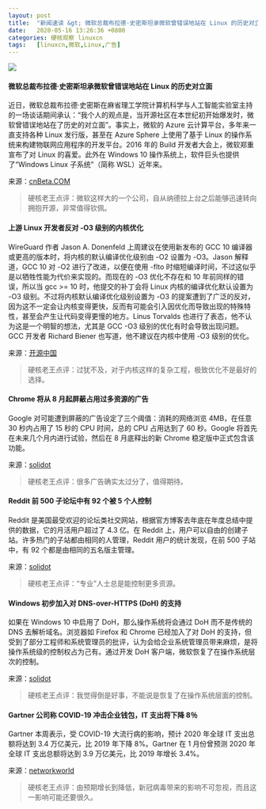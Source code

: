 ```yaml
---
layout: post
title:	"新闻速读 &gt; 微软总裁布拉德·史密斯坦承微软曾错误地站在 Linux 的历史对立面"
date:	2020-05-16 13:26:36 +0800 
categories:	硬核观察 linuxcn 
tags:	[linuxcn,微软,Linux,广告]
---
```



![](/Asserts/Images//attachment/album/202005/16/132626p25grgtjgt01t424.jpg)


#### 微软总裁布拉德·史密斯坦承微软曾错误地站在 Linux 的历史对立面


近日，微软总裁布拉德·史密斯在麻省理工学院计算机科学与人工智能实验室主持的一场谈话期间承认：“我个人的观点是，当开源社区在本世纪初开始爆发时，微软曾错误地站在了历史的对立面”。事实上，微软的 Azure 云计算平台，多年来一直支持各种 Linux 发行版，甚至在 Azure Sphere 上使用了基于 Linux 的操作系统来构建物联网应用程序的开发平台。2016 年的 Build 开发者大会上，微软郑重宣布了对 Linux 的喜爱。此外在 Windows 10 操作系统上，软件巨头也提供了“Windows Linux 子系统”（简称 WSL）近年来。


来源：[cnBeta.COM](https://www.cnbeta.com/articles/tech/979813.htm)



> 
> 硬核老王点评：微软这样大的一个公司，自从纳德拉上台之后能够迅速转向拥抱开源，非常值得钦佩。
> 
> 
> 


#### 上游 Linux 开发者反对 -O3 级别的内核优化


WireGuard 作者 Jason A. Donenfeld 上周建议在使用新发布的 GCC 10 编译器或更高的版本时，将内核的默认编译优化级别由 -O2 设置为 -O3。Jason 解释道，GCC 10 对 -O2 进行了改进，以便在使用 -flto 时缩短编译时间，不过这似乎是以牺牲性能为代价来实现的。而现在的 -O3 优化不存在和 10 年前同样的错误，所以当 gcc >= 10 时，他提交的补丁会将 Linux 内核的编译优化默认设置为 -O3 级别。不过将内核默认编译优化级别设置为 -O3 的提案遭到了广泛的反对，因为这不一定会让内核变得更快，反而有可能会引入因优化而导致出现的特殊特性，甚至会产生让代码变得更慢的地方。Linus Torvalds 也进行了表态，他不认为这是一个明智的想法，尤其是 GCC -O3 级别的优化有时会导致出现问题。GCC 开发者 Richard Biener 也写道，他不建议在内核中使用 -O3 级别的优化。


来源：[开源中国](https://www.oschina.net/news/115696/linux-upstream-against-o3-optimize-kernal)



> 
> 硬核老王点评：过犹不及，对于内核这样的复杂工程，极致优化不是最好的选择。
> 
> 
> 


#### Chrome 将从 8 月起屏蔽占用过多资源的广告


Google 对可能遭到屏蔽的广告设定了三个阈值：消耗的网络浏览 4MB，在任意 30 秒内占用了 15 秒的 CPU 时间，总的 CPU 占用达到了 60 秒。Google 将首先在未来几个月内进行试验，然后在 8 月底释出的新 Chrome 稳定版中正式包含该功能。


来源：[solidot](https://www.solidot.org/story?sid=64377)



> 
> 硬核老王点评：很多广告确实太过分了，值得期待。
> 
> 
> 


#### Reddit 前 500 子论坛中有 92 个被 5 个人控制


Reddit 是美国最受欢迎的论坛类社交网站，根据官方博客去年底在年度总结中提供的数据，它的月活用户超过了 4.3 亿。在 Reddit 上，用户可以自由的创建子站。许多热门的子站都由相同的人管理，Reddit 用户的统计发现，在前 500 子站中，有 92 个都是由相同的五名版主管理。


来源：[solidot](https://www.solidot.org/story?sid=64367)



> 
> 硬核老王点评：“专业”人士总是能控制更多资源。
> 
> 
> 


#### Windows 初步加入对 DNS-over-HTTPS (DoH) 的支持


如果在 Windows 10 中启用了 DoH，那么操作系统将会通过 DoH 而不是传统的 DNS 去解析域名。浏览器如 Firefox 和 Chrome 已经加入了对 DoH 的支持，但受到了部分工程师和系统管理员的批评，认为会给企业系统管理员带来麻烦，是将操作系统级的控制权占为己有。通过开发 DoH 客户端，微软恢复了在操作系统层次的控制。


来源：[solidot](https://www.solidot.org/story?sid=64364)



> 
> 硬核老王点评：我觉得倒是好事，不能说是恢复了在操作系统层面的控制。
> 
> 
> 


#### Gartner 公司称 COVID-19 冲击企业钱包，IT 支出将下降 8％


Gartner 本周表示，受 COVID-19 大流行病的影响，预计 2020 年全球 IT 支出总额将达到 3.4 万亿美元，比 2019 年下降 8%。Gartner 在 1 月份曾预测 2020 年全球 IT 支出总额将达到 3.9 万亿美元，比 2019 年增长 3.4%。


来源：[networkworld](https://www.networkworld.com/article/3544008/gartner-it-spending-will-drop-8-as-covid-19-hits-enterprise-wallets.html)



> 
> 硬核老王点评：由预期增长到降低，新冠病毒带来的影响不可忽视，而且这一影响可能还要很久。
> 
> 
>
